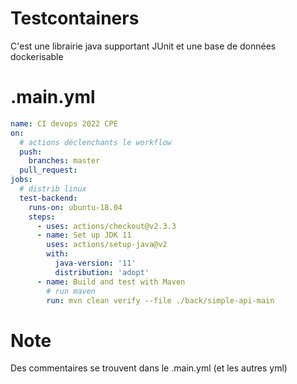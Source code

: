 # Testcontainers
C'est une librairie java supportant JUnit et une base de données dockerisable

# .main.yml
``` yml
name: CI devops 2022 CPE
on:
  # actions déclenchants le workflow
  push:
    branches: master
  pull_request:
jobs:
  # distrib linux
  test-backend:
    runs-on: ubuntu-18.04
    steps:
      - uses: actions/checkout@v2.3.3
      - name: Set up JDK 11
        uses: actions/setup-java@v2
        with:
          java-version: '11'
          distribution: 'adopt'
      - name: Build and test with Maven
        # run maven
        run: mvn clean verify --file ./back/simple-api-main
```
# Note
Des commentaires se trouvent dans le .main.yml (et les autres yml)
